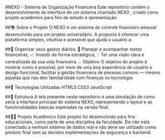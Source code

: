 #NEXO – Sistema de Organização Financeira Este repositório contém o desenvolvimento da interface de um sistema chamado NEXO , criado como projeto acadêmico para fins de estudo e apresentação.

##📚 Sobre o Projeto
O NEXO é um sistema de controle financeiro pessoal desenvolvido para um projeto universitário. A proposta é oferecer uma plataforma simples, intuitiva e acessível que ajuda o usuário a:

##📌 Organizar seus gastos diários;
🎯 Planejar e acompanhar metas financeiras;
📈 Investir de forma estratégica;
💡 Ter uma visão clara e centralizada da sua vida financeira.
💡 Objetivo
O objetivo do projeto é mostrar como é possível, por meio de uma boa experiência de usuário e design funcional, facilitar a gestão financeira de pessoas comuns — mesmo aquelas que não têm familiaridade com finanças ou tecnologia.

##🧩 Tecnologias Utilizadas
HTML5
CSS3
JavaScript

##📁 Estrutura
A tela presente neste repositório é uma simulação de como seria a interface principal do sistema NEXO, representando o layout e as funcionalidades básicas esperadas na versão final.

##👨‍🎓 Projeto Acadêmico Este projeto foi desenvolvido para fins educacionais, como parte de uma disciplina da faculdade. Ele não está conectado a nenhum sistema de dados real e não deve ser utilizado como produto final sem as devidos implementações de segurança e backend.

